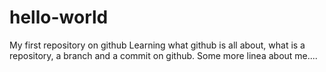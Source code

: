 # hello-world
My first repository on github
Learning what github is all about, what is a repository, a branch and a commit on github.
Some more linea about me....
